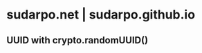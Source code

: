# sudarpo.net | sudarpo.github.io

## UUID with crypto.randomUUID()

<pre id="text"></pre>

<script>
    
```
let count = 1;
let uuidList = '';
do {
    let random = crypto.randomUUID();
    uuidList += random + '\r\n';
    count++;

} while (count <= 30)

document.getElementById("text").innerText = uuidList;
                    
```
</script>
